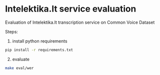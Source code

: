 # Intelektika.lt service evaluation

Evaluation of Intelektika.lt transcription service on Common Voice Dataset

Steps:

1. install python requirements
```bash
pip install -r requirements.txt
```

2. evaluate
```bash
make eval/wer
```
